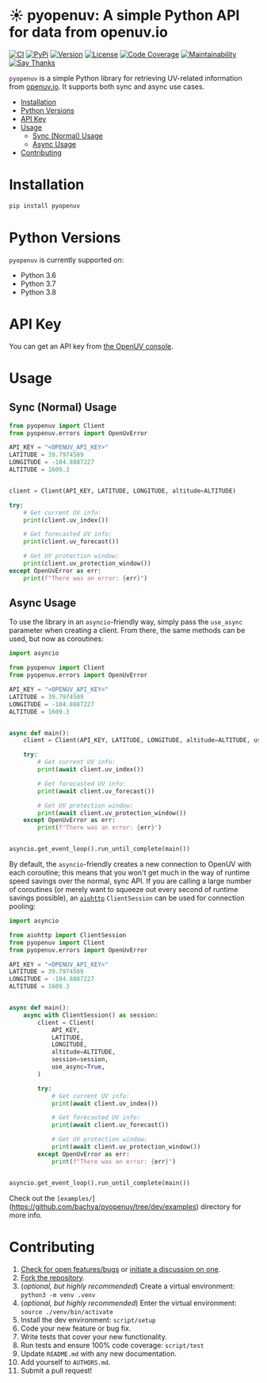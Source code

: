 # ☀️  pyopenuv: A simple Python API for data from openuv.io

[![CI](https://github.com/bachya/pyopenuv/workflows/CI/badge.svg)](https://github.com/bachya/pyopenuv/actions)
[![PyPi](https://img.shields.io/pypi/v/pyopenuv.svg)](https://pypi.python.org/pypi/pyopenuv)
[![Version](https://img.shields.io/pypi/pyversions/pyopenuv.svg)](https://pypi.python.org/pypi/pyopenuv)
[![License](https://img.shields.io/pypi/l/pyopenuv.svg)](https://github.com/bachya/pyopenuv/blob/master/LICENSE)
[![Code Coverage](https://codecov.io/gh/bachya/pyopenuv/branch/master/graph/badge.svg)](https://codecov.io/gh/bachya/pyopenuv)
[![Maintainability](https://api.codeclimate.com/v1/badges/a03c9e96f19a3dc37f98/maintainability)](https://codeclimate.com/github/bachya/pyopenuv/maintainability)
[![Say Thanks](https://img.shields.io/badge/SayThanks-!-1EAEDB.svg)](https://saythanks.io/to/bachya)

`pyopenuv` is a simple Python library for retrieving UV-related information from
[openuv.io](https://openuv.io/). It supports both sync and async use cases.

- [Installation](#installation)
- [Python Versions](#python-versions)
- [API Key](#api-key)
- [Usage](#usage)
  * [Sync (Normal) Usage](#sync--normal--usage)
  * [Async Usage](#async-usage)
- [Contributing](#contributing)

# Installation

```python
pip install pyopenuv
```

# Python Versions

`pyopenuv` is currently supported on:

* Python 3.6
* Python 3.7
* Python 3.8 
# API Key

You can get an API key from
[the OpenUV console](https://www.openuv.io/console).

# Usage

## Sync (Normal) Usage

```python
from pyopenuv import Client
from pyopenuv.errors import OpenUvError

API_KEY = "<OPENUV_API_KEY>"
LATITUDE = 39.7974509
LONGITUDE = -104.8887227
ALTITUDE = 1609.3


client = Client(API_KEY, LATITUDE, LONGITUDE, altitude=ALTITUDE)

try:
    # Get current UV info:
    print(client.uv_index())

    # Get forecasted UV info:
    print(client.uv_forecast())

    # Get UV protection window:
    print(client.uv_protection_window())
except OpenUvError as err:
    print(f"There was an error: {err}")
```

## Async Usage

To use the library in an `asyncio`-friendly way, simply pass the `use_async` parameter when
creating a client. From there, the same methods can be used, but now as coroutines:

```python
import asyncio

from pyopenuv import Client
from pyopenuv.errors import OpenUvError

API_KEY = "<OPENUV_API_KEY>"
LATITUDE = 39.7974509
LONGITUDE = -104.8887227
ALTITUDE = 1609.3


async def main():
    client = Client(API_KEY, LATITUDE, LONGITUDE, altitude=ALTITUDE, use_async=True)

    try:
        # Get current UV info:
        print(await client.uv_index())

        # Get forecasted UV info:
        print(await client.uv_forecast())

        # Get UV protection window:
        print(await client.uv_protection_window())
    except OpenUvError as err:
        print(f"There was an error: {err}")


asyncio.get_event_loop().run_until_complete(main())
```

By default, the `asyncio`-friendly creates a new connection to OpenUV with each coroutine;
this means that you won't get much in the way of runtime speed savings over the normal,
sync API. If you are calling a large number of coroutines (or merely want to squeeze out
every second of runtime savings possible), an
[`aiohttp`](https://github.com/aio-libs/aiohttp) `ClientSession` can be used for connection
pooling:

```python
import asyncio

from aiohttp import ClientSession
from pyopenuv import Client
from pyopenuv.errors import OpenUvError

API_KEY = "<OPENUV_API_KEY>"
LATITUDE = 39.7974509
LONGITUDE = -104.8887227
ALTITUDE = 1609.3


async def main():
    async with ClientSession() as session:
        client = Client(
            API_KEY,
            LATITUDE,
            LONGITUDE,
            altitude=ALTITUDE,
            session=session,
            use_async=True,
        )

        try:
            # Get current UV info:
            print(await client.uv_index())

            # Get forecasted UV info:
            print(await client.uv_forecast())

            # Get UV protection window:
            print(await client.uv_protection_window())
        except OpenUvError as err:
            print(f"There was an error: {err}")


asyncio.get_event_loop().run_until_complete(main())
```

Check out the `[examples/`](https://github.com/bachya/pyopenuv/tree/dev/examples)
directory for more info.

# Contributing

1. [Check for open features/bugs](https://github.com/bachya/pyopenuv/issues)
  or [initiate a discussion on one](https://github.com/bachya/pyopenuv/issues/new).
2. [Fork the repository](https://github.com/bachya/pyopenuv/fork).
3. (_optional, but highly recommended_) Create a virtual environment: `python3 -m venv .venv`
4. (_optional, but highly recommended_) Enter the virtual environment: `source ./venv/bin/activate`
5. Install the dev environment: `script/setup`
6. Code your new feature or bug fix.
7. Write tests that cover your new functionality.
8. Run tests and ensure 100% code coverage: `script/test`
9. Update `README.md` with any new documentation.
10. Add yourself to `AUTHORS.md`.
11. Submit a pull request!
